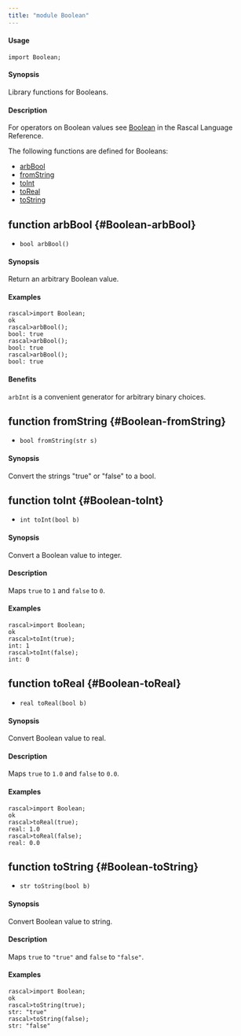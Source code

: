 ```yaml
---
title: "module Boolean"
---
```


#### Usage

`import Boolean;`


#### Synopsis

Library functions for Booleans.

#### Description

For operators on Boolean values see [Boolean](../Rascal/Expressions/Values/Boolean/index.md) in the Rascal Language Reference.

The following functions are defined for Booleans:
* [arbBool](../Library/Boolean.md#Boolean-arbBool)
* [fromString](../Library/Boolean.md#Boolean-fromString)
* [toInt](../Library/Boolean.md#Boolean-toInt)
* [toReal](../Library/Boolean.md#Boolean-toReal)
* [toString](../Library/Boolean.md#Boolean-toString)


## function arbBool {#Boolean-arbBool}

* ``bool arbBool()``


#### Synopsis

Return an arbitrary Boolean value.

#### Examples


```rascal-shell 
rascal>import Boolean;
ok
rascal>arbBool();
bool: true
rascal>arbBool();
bool: true
rascal>arbBool();
bool: true
```

#### Benefits

`arbInt` is a convenient generator for arbitrary binary choices.

## function fromString {#Boolean-fromString}

* ``bool fromString(str s)``


#### Synopsis

Convert the strings "true" or "false" to a bool.

## function toInt {#Boolean-toInt}

* ``int toInt(bool b)``


#### Synopsis

Convert a Boolean value to integer.

#### Description

Maps `true` to `1` and `false` to `0`.

#### Examples


```rascal-shell 
rascal>import Boolean;
ok
rascal>toInt(true);
int: 1
rascal>toInt(false);
int: 0
```

## function toReal {#Boolean-toReal}

* ``real toReal(bool b)``


#### Synopsis

Convert Boolean value to real.

#### Description

Maps `true` to `1.0` and `false` to `0.0`.

#### Examples


```rascal-shell 
rascal>import Boolean;
ok
rascal>toReal(true);
real: 1.0
rascal>toReal(false);
real: 0.0
```

## function toString {#Boolean-toString}

* ``str toString(bool b)``


#### Synopsis

Convert Boolean value to string.

#### Description

Maps `true` to `"true"` and `false` to `"false"`.

#### Examples


```rascal-shell 
rascal>import Boolean;
ok
rascal>toString(true);
str: "true"
rascal>toString(false);
str: "false"
```

